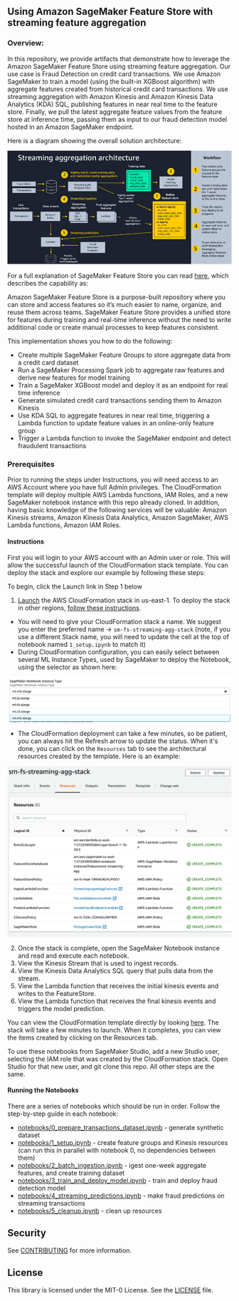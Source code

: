 ## Using Amazon SageMaker Feature Store with streaming feature aggregation

### Overview:
In this repository, we provide artifacts that demonstrate how to leverage the Amazon SageMaker Feature Store using streaming feature aggregation. Our use case is Fraud Detection on credit card transactions. We use Amazon SageMaker to train a model (using the built-in XGBoost algorithm) with aggregate features created from historical credit card transactions. We use streaming aggregation with Amazon Kinesis and Amazon Kinesis Data Analytics (KDA) SQL, publishing features in near real time to the feature store. Finally, we pull the latest aggregate feature values from the feature store at inference time, passing them as input to our fraud detection model hosted in an Amazon SageMaker endpoint.

Here is a diagram showing the overall solution architecture:

<img src="./notebooks/images/streaming_agg_pattern.png" />

For a full explanation of SageMaker Feature Store you can read [here](https://aws.amazon.com/sagemaker/feature-store/), which describes the capability as:

Amazon SageMaker Feature Store is a purpose-built repository where you can store and access features so it’s much easier to name, organize, and reuse them across teams. SageMaker Feature Store provides a unified store for features during training and real-time inference without the need to write additional code or create manual processes to keep features consistent.

This implementation shows you how to do the following:

* Create multiple SageMaker Feature Groups to store aggregate data from a credit card dataset
* Run a SageMaker Processing Spark job to aggregate raw features and derive new features for model training
* Train a SageMaker XGBoost model and deploy it as an endpoint for real time inference
* Generate simulated credit card transactions sending them to Amazon Kinesis 
* Use KDA SQL to aggregate features in near real time, triggering a Lambda function to update feature values in an online-only feature group
* Trigger a Lambda function to invoke the SageMaker endpoint and detect fraudulent transactions

### Prerequisites

Prior to running the steps under Instructions, you will need access to an AWS Account where you have full Admin privileges. The CloudFormation template will deploy multiple AWS Lambda functions, IAM Roles, and a new SageMaker notebook instance with this repo already cloned. In addition, having basic knowledge of the following services will be valuable: Amazon Kinesis streams, Amazon Kinesis Data Analytics, Amazon SageMaker, AWS Lambda functions, Amazon IAM Roles.

#### Instructions

First you will login to your AWS account with an Admin user or role. This will allow the successful launch of the CloudFormation stack template. You can deploy the stack and explore our example by following these steps:

To begin, click the Launch link in Step 1 below

1. [Launch](https://us-east-1.console.aws.amazon.com/cloudformation/home?region=us-east-1#/stacks/create/template?stackName=sm-fs-streaming-agg-stack&templateURL=https://aws-ml-blog.s3.us-east-1.amazonaws.com/artifacts/Using-streaming-ingestion-with-Amazon-SageMaker-Feature-Store/sagemaker-featurestore-template.yaml) the AWS CloudFormation stack in us-east-1. 
To deploy the stack in other regions, [follow these instructions](./create_stack_in_other_regions.md).

  - You will need to give your CloudFormation stack a name. We suggest you enter the preferred name -> `sm-fs-streaming-agg-stack` (note, if you use a different Stack name, you will need to update the cell at the top of notebook named `1_setup.ipynb` to match it)
  - During CloudFormation configuration, you can easily select between several ML Instance Types, used by SageMaker to deploy the Notebook, using the selector as shown here:
<img src="./notebooks/images/CFN-Param-InstanceType-select.png" />

  - The CloudFormation deployment can take a few minutes, so be patient, you can always hit the Refresh arrow to update the status. When it's done, you can click on the `Resources` tab to see the architectural resources created by the template. Here is an example:
<img src="./notebooks/images/CFN-Stack-CREATE_COMPLETE.png" />

2. Once the stack is complete, open the SageMaker Notebook instance and read and execute each notebook.
3. View the Kinesis Stream that is used to ingest records.
4. View the Kinesis Data Analytics SQL query that pulls data from the stream.
5. View the Lambda function that receives the initial kinesis events and writes to the FeatureStore.
6. View the Lambda function that receives the final kinesis events and triggers the model prediction.

You can view the CloudFormation template directly by looking [here](./templates/sagemaker-featurestore-template.yaml). The stack will take a few minutes to launch. When it completes, you can view the items created by clicking on the Resources tab.

To use these notebooks from SageMaker Studio, add a new Studio user, selecting the IAM role that was created by the CloudFormation stack. Open Studio for that new user, and git clone this repo. All other steps are the same.

#### Running the Notebooks

There are a series of notebooks which should be run in order. Follow the step-by-step guide in each notebook:

* [notebooks/0_prepare_transactions_dataset.ipynb](./notebooks/0_prepare_transactions_dataset.ipynb) - generate synthetic dataset
* [notebooks/1_setup.ipynb](./notebooks/1_setup.ipynb) - create feature groups and Kinesis resources (can run this in parallel with notebook 0, no dependencies between them)
* [notebooks/2_batch_ingestion.ipynb](./notebooks/2_batch_ingestion.ipynb) - igest one-week aggregate features, and create training dataset
* [notebooks/3_train_and_deploy_model.ipynb](./notebooks/3_train_and_deploy_model.ipynb) - train and deploy fraud detection model
* [notebooks/4_streaming_predictions.ipynb](./notebooks/4_streaming_predictions.ipynb) - make fraud predictions on streaming transactions
* [notebooks/5_cleanup.ipynb](./notebooks/5_cleanup.ipynb) - clean up resources


## Security

See [CONTRIBUTING](CONTRIBUTING.md#security-issue-notifications) for more information.

## License

This library is licensed under the MIT-0 License. See the [LICENSE](./LICENSE) file.
